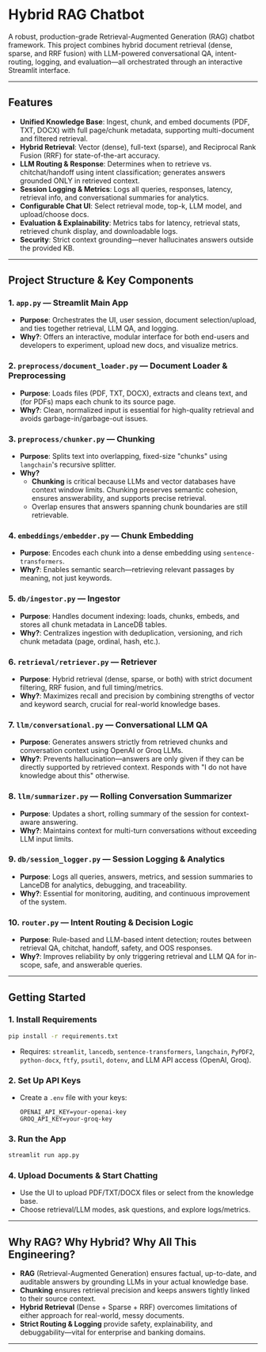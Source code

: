 # Hybrid RAG Chatbot

A robust, production-grade Retrieval-Augmented Generation (RAG) chatbot framework. This project combines hybrid document retrieval (dense, sparse, and RRF fusion) with LLM-powered conversational QA, intent-routing, logging, and evaluation—all orchestrated through an interactive Streamlit interface.

---

##  Features

- **Unified Knowledge Base**: Ingest, chunk, and embed documents (PDF, TXT, DOCX) with full page/chunk metadata, supporting multi-document and filtered retrieval.
- **Hybrid Retrieval**: Vector (dense), full-text (sparse), and Reciprocal Rank Fusion (RRF) for state-of-the-art accuracy.
- **LLM Routing & Response**: Determines when to retrieve vs. chitchat/handoff using intent classification; generates answers grounded ONLY in retrieved context.
- **Session Logging & Metrics**: Logs all queries, responses, latency, retrieval info, and conversational summaries for analytics.
- **Configurable Chat UI**: Select retrieval mode, top-k, LLM model, and upload/choose docs.
- **Evaluation & Explainability**: Metrics tabs for latency, retrieval stats, retrieved chunk display, and downloadable logs.
- **Security**: Strict context grounding—never hallucinates answers outside the provided KB.

---

##  Project Structure & Key Components

### 1. `app.py` — **Streamlit Main App**
- **Purpose**: Orchestrates the UI, user session, document selection/upload, and ties together retrieval, LLM QA, and logging.
- **Why?**: Offers an interactive, modular interface for both end-users and developers to experiment, upload new docs, and visualize metrics.

### 2. `preprocess/document_loader.py` — **Document Loader & Preprocessing**
- **Purpose**: Loads files (PDF, TXT, DOCX), extracts and cleans text, and (for PDFs) maps each chunk to its source page.
- **Why?**: Clean, normalized input is essential for high-quality retrieval and avoids garbage-in/garbage-out issues.

### 3. `preprocess/chunker.py` — **Chunking**
- **Purpose**: Splits text into overlapping, fixed-size "chunks" using `langchain`'s recursive splitter.
- **Why?**  
    - **Chunking** is critical because LLMs and vector databases have context window limits. Chunking preserves semantic cohesion, ensures answerability, and supports precise retrieval.
    - Overlap ensures that answers spanning chunk boundaries are still retrievable.

### 4. `embeddings/embedder.py` — **Chunk Embedding**
- **Purpose**: Encodes each chunk into a dense embedding using `sentence-transformers`.
- **Why?**: Enables semantic search—retrieving relevant passages by meaning, not just keywords.

### 5. `db/ingestor.py` — **Ingestor**
- **Purpose**: Handles document indexing: loads, chunks, embeds, and stores all chunk metadata in LanceDB tables.
- **Why?**: Centralizes ingestion with deduplication, versioning, and rich chunk metadata (page, ordinal, hash, etc.).

### 6. `retrieval/retriever.py` — **Retriever**
- **Purpose**: Hybrid retrieval (dense, sparse, or both) with strict document filtering, RRF fusion, and full timing/metrics.
- **Why?**: Maximizes recall and precision by combining strengths of vector and keyword search, crucial for real-world knowledge bases.

### 7. `llm/conversational.py` — **Conversational LLM QA**
- **Purpose**: Generates answers strictly from retrieved chunks and conversation context using OpenAI or Groq LLMs.
- **Why?**: Prevents hallucination—answers are only given if they can be directly supported by retrieved context. Responds with "I do not have knowledge about this" otherwise.

### 8. `llm/summarizer.py` — **Rolling Conversation Summarizer**
- **Purpose**: Updates a short, rolling summary of the session for context-aware answering.
- **Why?**: Maintains context for multi-turn conversations without exceeding LLM input limits.

### 9. `db/session_logger.py` — **Session Logging & Analytics**
- **Purpose**: Logs all queries, answers, metrics, and session summaries to LanceDB for analytics, debugging, and traceability.
- **Why?**: Essential for monitoring, auditing, and continuous improvement of the system.

### 10. `router.py` — **Intent Routing & Decision Logic**
- **Purpose**: Rule-based and LLM-based intent detection; routes between retrieval QA, chitchat, handoff, safety, and OOS responses.
- **Why?**: Improves reliability by only triggering retrieval and LLM QA for in-scope, safe, and answerable queries.

---

##  Getting Started

### 1. **Install Requirements**
```bash
pip install -r requirements.txt
```
- Requires: `streamlit`, `lancedb`, `sentence-transformers`, `langchain`, `PyPDF2`, `python-docx`, `ftfy`, `psutil`, `dotenv`, and LLM API access (OpenAI, Groq).

### 2. **Set Up API Keys**
- Create a `.env` file with your keys:
    ```
    OPENAI_API_KEY=your-openai-key
    GROQ_API_KEY=your-groq-key
    ```

### 3. **Run the App**
```bash
streamlit run app.py
```

### 4. **Upload Documents & Start Chatting**
- Use the UI to upload PDF/TXT/DOCX files or select from the knowledge base.
- Choose retrieval/LLM modes, ask questions, and explore logs/metrics.

---

##  Why RAG? Why Hybrid? Why All This Engineering?

- **RAG** (Retrieval-Augmented Generation) ensures factual, up-to-date, and auditable answers by grounding LLMs in your actual knowledge base.
- **Chunking** ensures retrieval precision and keeps answers tightly linked to their source context.
- **Hybrid Retrieval** (Dense + Sparse + RRF) overcomes limitations of either approach for real-world, messy documents.
- **Strict Routing & Logging** provide safety, explainability, and debuggability—vital for enterprise and banking domains.

---


